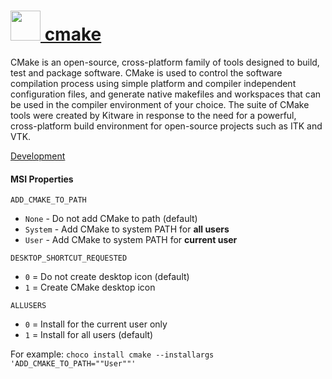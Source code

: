 # [<img src="https://cdn.rawgit.com/chocolatey/chocolatey-coreteampackages/c38961f6c3e526524e3648e6710e2cfbb2e82c05/icons/cmake.png" height="48" width="48" /> cmake](https://chocolatey.org/packages/cmake.install)

CMake is an open-source, cross-platform family of tools designed to build, test and package software. CMake is used to control the software compilation process using simple platform and compiler independent configuration files, and generate native makefiles and workspaces that can be used in the compiler environment of your choice. The suite of CMake tools were created by Kitware in response to the need for a powerful, cross-platform build environment for open-source projects such as ITK and VTK.

[Development](https://www.cmake.org/developer-resources/)

#### MSI Properties
`ADD_CMAKE_TO_PATH`
* `None` - Do not add CMake to path (default)
* `System` - Add CMake to system PATH for __all users__
* `User` - Add CMake to system PATH for __current user__

`DESKTOP_SHORTCUT_REQUESTED`
* `0` = Do not create desktop icon (default)
* `1` = Create CMake desktop icon

`ALLUSERS`
* `0` = Install for the current user only
* `1` = Install for all users (default)

For example: `choco install cmake --installargs 'ADD_CMAKE_TO_PATH=""User""'`
